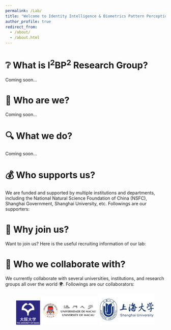 ```yaml
---
permalink: /Lab/
title: "Welcome to Identity Intelligence & Biometrics Pattern Perception Research Group (I<sup>2</sup>BP<sup>2</sup> Research Group)!"
author_profile: true
redirect_from: 
  - /about/
  - /about.html
---
```


❔ What is I<sup>2</sup>BP<sup>2</sup> Research Group?
======

Coming soon...

🙋 Who are we?
======

Coming soon...

🔍 What we do?
======

Coming soon...

💰 Who supports us?
======
We are funded and supported by multiple institutions and departments, including the National Natural Science Foundation of China (NSFC), Shanghai Government, Shanghai University, etc. Followings are our supporters:


👋 Why join us?
======
Want to join us? Here is the useful recruiting information of our lab:



🤝 Who we collaborate with?
======
We currently collaborate with several universities, institutions, and research groups all over the world 🌍. Followings are our collaborators:

<p align="center">
  <img src="/images/UO.png" width="15%" alt="Osaka University" />
  <img src="/images/UM.jfif" width="35%" alt="University of Macau" />
  <img src="/images/3031-universite-shanghai.jpg" width="35%" alt="Shanghai University" />
</p>

